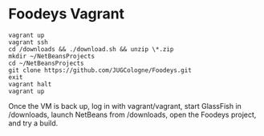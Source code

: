 # Foodeys Vagrant

    vagrant up
    vagrant ssh
    cd /downloads && ./download.sh && unzip \*.zip
    mkdir ~/NetBeansProjects
    cd ~/NetBeansProjects
    git clone https://github.com/JUGCologne/Foodeys.git
    exit
    vagrant halt
    vagrant up

Once the VM is back up, log in with vagrant/vagrant, start GlassFish in /downloads, launch NetBeans from /downloads, open the Foodeys project, and try a build.
